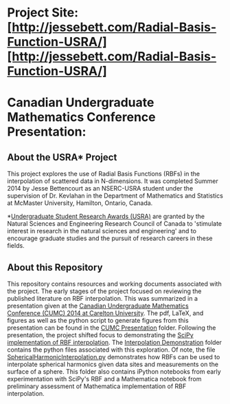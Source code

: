 # Project Site: [http://jessebett.com/Radial-Basis-Function-USRA/][http://jessebett.com/Radial-Basis-Function-USRA/]
# Canadian Undergraduate Mathematics Conference Presentation: 

## About the USRA* Project
This project explores the use of Radial Basis Functions (RBFs) in the interpolation of scattered data in N-dimensions. It was completed Summer 2014 by Jesse Bettencourt as an NSERC-USRA student under the supervision of Dr. Kevlahan in the Department of Mathematics and Statistics at McMaster University, Hamilton, Ontario, Canada. 

*[Undergraduate Student Research Awards (USRA)](http://www.nserc-crsng.gc.ca/students-etudiants/ug-pc/usra-brpc_eng.asp) are granted by the Natural Sciences and Engineering Research Council of Canada to 'stimulate interest in research in the natural sciences and engineering' and to encourage graduate studies and the pursuit of research careers in these fields.

## About this Repository 
This repository contains resources and working documents associated with the project. The early stages of the project focused on reviewing the published literature on RBF interpolation. This was summarized in a presentation given at the [Canadian Undergraduate Mathematics Conference (CUMC) 2014 at Carelton University][1]. The pdf, LaTeX, and figures as well as the python script to generate figures from this presentation can be found in the [CUMC Presentation][2] folder. Following the presentation, the project shifted focus to demonstrating the [SciPy implementation of RBF interpolation][3]. The [Interpolation Demonstration][4] folder contains the python files associated with this exploration. Of note, the file [SphericalHarmonicInterpolation.py][5] demonstrates how RBFs can be used to interpolate spherical harmonics given data sites and measurements on the surface of a sphere. This folder also contains iPython notebooks from early experimentation with SciPy's RBF and a Mathematica notebook from preliminary assessment of Mathematica implementation of RBF interpolation. 


[1]: http://cumc.math.ca/2014/
[2]: https://raw.githubusercontent.com/jessebett/Radial-Basis-Function-USRA/tree/master/CUMC%20Presentation
[3]: http://scipy.org/docs/scipy/reference/generated/scipy.interpolate.Rbf.html#scipy.interpolate.Rbf
[4]: https://raw.githubusercontent.com/jessebett/Radial-Basis-Function-USRA/tree/master/Interpolation%20Demonstration
[5]: https://raw.githubusercontent.com/jessebett/Radial-Basis-Function-USRA/master/Interpolation%20Demonstration/SphericalHarmonicInterpolation.py
